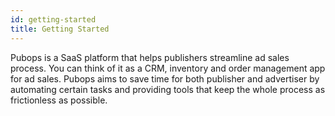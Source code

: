 ```yaml
---
id: getting-started
title: Getting Started
---
```


Pubops is a SaaS platform that helps publishers streamline ad sales process. You can think of it as a CRM, inventory and order management app for ad sales. Pubops aims to save time for both publisher and advertiser by automating certain tasks and providing tools that keep the whole process as frictionless as possible.
